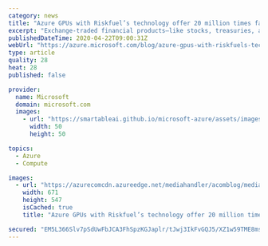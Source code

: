 ```yaml
---
category: news
title: "Azure GPUs with Riskfuel’s technology offer 20 million times faster valuation of derivatives"
excerpt: "Exchange-traded financial products—like stocks, treasuries, and currencies—have had the benefit of a tremendous wave of technological innovation in the past 20 years, resulting in more efficient markets, lower transaction costs, and greater transparency to investors.\r\n\r\nHowever, large parts of the capital"
publishedDateTime: 2020-04-22T09:00:31Z
webUrl: "https://azure.microsoft.com/blog/azure-gpus-with-riskfuels-technology-offer-20-million-times-faster-valuation-of-derivatives/"
type: article
quality: 28
heat: 28
published: false

provider:
  name: Microsoft
  domain: microsoft.com
  images:
    - url: "https://smartableai.github.io/microsoft-azure/assets/images/organizations/microsoft.com-50x50.jpg"
      width: 50
      height: 50

topics:
  - Azure
  - Compute

images:
  - url: "https://azurecomcdn.azureedge.net/mediahandler/acomblog/media/Default/blog/92863a5b-f0af-49c8-b487-e797b7dbccb0.png"
    width: 671
    height: 547
    isCached: true
    title: "Azure GPUs with Riskfuel’s technology offer 20 million times faster valuation of derivatives"

secured: "EM5L366Slv7pSdUwFbJCA3FhSpzKGJaplr/tJwj3IkFvGQJ5/XZ1w59TME8mslCxzbpc5ZJJ5xIS40Cv1nnePir3Fo7ptd5kNSVi+6KghLJDsDndz9lrweH0StxK3GlgV0mUcz95sXkEV0vAl26DHwmW0gSofN5DizaxsyuThDhBf/BsLdpjANyJC0JKOUJhGQiJK1heCO1VymKQtjHy8cXTB7A3PC3gYNNIkKCJaCc9Yn4IGmIeXpauWKmOZIoccGX3bwldIwBKNMA9Br2HxmafH8yOZDufHPbD7509lkPB2yEbLwgy1iZVQtICbk6tIvlDWH2M2eB0YTsr1WKXgg==;Y220eVGpa3HD3p6eSGUDVA=="
---
```


